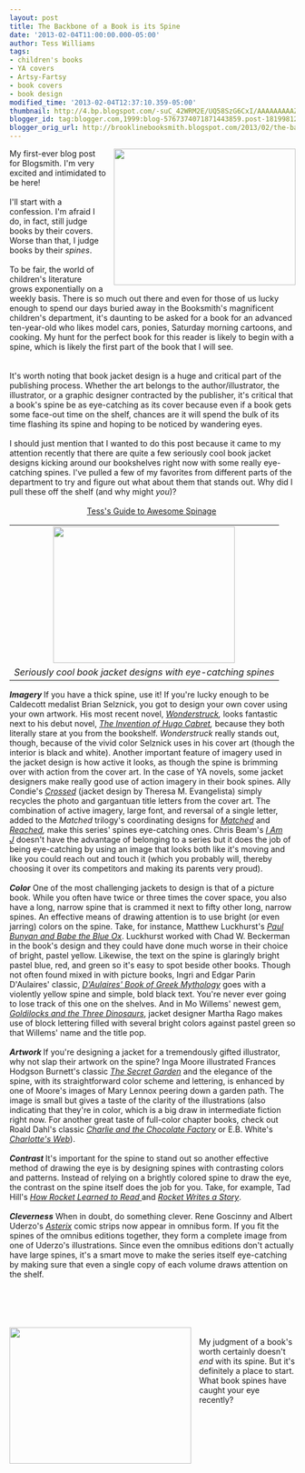 ```yaml
---
layout: post
title: The Backbone of a Book is its Spine
date: '2013-02-04T11:00:00.000-05:00'
author: Tess Williams
tags:
- children's books
- YA covers
- Artsy-Fartsy
- book covers
- book design
modified_time: '2013-02-04T12:37:10.359-05:00'
thumbnail: http://4.bp.blogspot.com/-suC_42WRM2E/UQ58SzG6CxI/AAAAAAAAAZc/PaTYqMwc9cU/s72-c/Spines1.bmp
blogger_id: tag:blogger.com,1999:blog-5767374071871443859.post-1819981277676432122
blogger_orig_url: http://brooklinebooksmith.blogspot.com/2013/02/the-backbone-of-book-is-its-spine.html
---
```


<div class="separator" style="border-bottom: medium none; border-left: medium none; border-right: medium none; border-top: medium none; clear: both; text-align: center;"><a href="http://4.bp.blogspot.com/-suC_42WRM2E/UQ58SzG6CxI/AAAAAAAAAZc/PaTYqMwc9cU/s1600/Spines1.bmp" imageanchor="1" style="clear: right; cssfloat: right; float: right; margin-bottom: 1em; margin-left: 1em;"><img border="0" ea="true" height="240" src="http://4.bp.blogspot.com/-suC_42WRM2E/UQ58SzG6CxI/AAAAAAAAAZc/PaTYqMwc9cU/s320/Spines1.bmp" width="320" /></a></div>My first-ever blog post for Blogsmith. I'm very excited and intimidated to be here!<br /><br />I'll start with a confession. I'm afraid I do, in fact, still judge books by their covers. Worse than that, I judge books by their <i>spines</i>.<br /><br />To be fair, the world of children's literature grows exponentially on a weekly basis. There is so much out there and even for those of us lucky enough to spend our days buried away in the Booksmith's magnificent children's department, it's daunting to be asked for a book for an advanced ten-year-old who likes model cars, ponies, Saturday morning cartoons, and cooking. My hunt for the perfect book for this reader is likely&nbsp;to begin&nbsp;with a spine, which is likely the first part of the book that I will see.<br /><br />﻿ <br />﻿It's worth noting that book jacket design is a huge and critical part of the publishing process. Whether the art belongs to the author/illustrator, the illustrator, or a graphic designer contracted by the publisher, it's critical that a book's spine be as eye-catching as its cover because even if a book gets some face-out time on the shelf, chances are it will spend the bulk of its time flashing its spine and hoping to be noticed by wandering eyes. <br /><div style="border-bottom: medium none; border-left: medium none; border-right: medium none; border-top: medium none;"><br /></div>﻿﻿﻿﻿I should just mention that I wanted to do this post&nbsp;because it came to my attention recently that there are&nbsp;quite a few&nbsp;seriously cool book jacket designs kicking around our bookshelves right now with some really eye-catching spines. I've pulled a few of my favorites from different parts of the department to try and figure out what about them that stands out. Why did I pull these off the shelf (and why might <i>you</i>)?<br /><div style="border-bottom: medium none; border-left: medium none; border-right: medium none; border-top: medium none;"><br /></div><div align="center" style="border-bottom: medium none; border-left: medium none; border-right: medium none; border-top: medium none;"><u>Tess's Guide to Awesome Spinage</u><i><b>&nbsp;</b></i><br /><table align="center" cellpadding="0" cellspacing="0" class="tr-caption-container" style="clear: left; margin-bottom: 1em; margin-left: auto; margin-right: auto; text-align: left;"><tbody><tr><td style="text-align: center;"><a href="http://2.bp.blogspot.com/-or2cxl_H_H8/UQ6GlZb_hQI/AAAAAAAAAaE/CjwXfeqh0to/s1600/spines5.bmp" imageanchor="1" style="clear: left; cssfloat: left; margin-bottom: 1em; margin-left: auto; margin-right: auto;"><img border="0" ea="true" height="240" src="http://2.bp.blogspot.com/-or2cxl_H_H8/UQ6GlZb_hQI/AAAAAAAAAaE/CjwXfeqh0to/s320/spines5.bmp" width="320" /></a></td></tr><tr><td class="tr-caption" style="text-align: center;"><i>Seriously cool book jacket designs with eye-catching spines</i></td></tr></tbody></table><div style="text-align: left;"><i><b>Imagery&nbsp;</b></i>If you have a thick spine, use it! If you're lucky enough to be Caldecott medalist&nbsp;Brian Selznick, you got to design your own cover using your own artwork. His most recent novel, <a href="http://www.brooklinebooksmith-shop.com/book/9780545027892"><i>Wonderstruck</i></a><i>, </i>looks fantastic next to his debut novel,&nbsp;<a href="http://www.brooklinebooksmith-shop.com/book/%5Bmodel%5D-11"><i>The Invention of Hugo Cabret</i></a><i>, </i>because they both literally stare at you from the bookshelf. <i>Wonderstruck</i> really stands out, though, because of the vivid color Selznick uses in his cover art (though the interior is black and white). Another important feature of imagery used in the jacket design is how active it looks, as though the spine is brimming over with action from the cover art. In the case of YA novels, some jacket designers make really good use of action imagery in their book spines. Ally Condie's <a href="http://www.brooklinebooksmith-shop.com/search/apachesolr_search/crossed"><i>Crossed</i></a><i>&nbsp;</i>(jacket design by Theresa M. Evangelista) simply recycles the photo and gargantuan title letters from the cover art. The combination of active imagery, large font, and reversal of a single letter, added to the <i>Matched</i> trilogy's coordinating designs for <i><a href="http://www.brooklinebooksmith-shop.com/book/9780142419779">Matched</a> </i>and <a href="http://www.brooklinebooksmith-shop.com/book/9780525423669"><i>Reached</i></a><i>, </i>make this series' spines eye-catching ones. Chris Beam's <a href="http://www.brooklinebooksmith-shop.com/book/9780316053617"><i>I Am J</i></a><i>&nbsp;</i>doesn't have the advantage of belonging to a series but it does the job of being eye-catching by using an image that looks both like it's moving and like you could reach out and touch it (which you probably will, thereby choosing it over its competitors and making its parents very proud).&nbsp;</div><div style="text-align: left;"><br /></div><div style="text-align: left;"><i><b>Color</b></i> One of the most challenging jackets to design is that of a picture book. While you often have twice or three times the cover space, you also have a long, narrow spine that is crammed it next to fifty other long, narrow spines. An effective means of drawing attention is to use bright (or even jarring) colors on the spine. Take, for instance, Matthew Luckhurst's <a href="http://www.brooklinebooksmith-shop.com/book/9781419704208"><i>Paul Bunyan and Babe the Blue Ox</i></a>. Luckhurst worked with Chad W. Beckerman in the book's design and they could have done much worse in their choice of bright, pastel yellow. Likewise, the text on the spine is glaringly bright pastel blue, red, and green so it's easy to spot beside other books. Though not often found mixed in with picture books, Ingri and Edgar Parin D'Aulaires' classic, <a href="http://www.brooklinebooksmith-shop.com/book/9780440406945"><i>D'Aulaires' Book of Greek Mythology</i></a> goes with a violently yellow spine and simple, bold black text. You're never ever going to lose track of this one on the shelves. And in Mo Willems' newest gem, <a href="http://www.brooklinebooksmith-shop.com/book/9780062104182"><i>Goldilocks and the Three Dinosaurs</i></a>, jacket designer Martha Rago makes use of block lettering filled with several bright colors against pastel green so that Willems' name and the title pop.</div><div style="text-align: left;"><br /></div><div style="text-align: left;"><b><i>Artwork </i></b>If you're designing a jacket for a tremendously gifted illustrator, why not slap their artwork on the spine? Inga Moore illustrated Frances Hodgson Burnett's classic <a href="http://www.brooklinebooksmith-shop.com/book/9780763647322"><i>The Secret Garden</i></a> and the elegance of the spine, with its straightforward color scheme and lettering, is enhanced by one of Moore's images of Mary Lennox peering down a garden path. The image is small but gives a taste of the&nbsp;clarity of the illustrations (also indicating that they're in color, which is a big draw in intermediate fiction right now. For another great taste of full-color chapter books, check out Roald Dahl's classic&nbsp;<a href="http://www.brooklinebooksmith-shop.com/book/9780142418215"><em>Charlie and the Chocolate Factory</em></a><em>&nbsp;</em>or E.B. White's <em><a href="http://www.brooklinebooksmith-shop.com/book/9780064410939">Charlotte's Web</a></em>).</div><div style="text-align: left;"><br /></div><div style="text-align: left;"><b><i>Contrast </i></b>It's important for the spine to stand out so another effective method of drawing the eye is by designing spines with contrasting colors and patterns. Instead of relying on a brightly colored spine to draw the eye, the contrast on the spine itself does the job for you. Take, for example, Tad Hill's <a href="http://www.brooklinebooksmith-shop.com/book/9780375858994"><i>How Rocket Learned to Read </i></a>and <a href="http://www.brooklinebooksmith-shop.com/book/9780375870866"><i>Rocket Writes a Story</i></a>.&nbsp; &nbsp; &nbsp; </div><div style="text-align: left;"><br /></div><div style="text-align: left;"><i><b>Cleverness</b></i> When in doubt, do something clever. Rene Goscinny and Albert Uderzo's <a href="http://www.brooklinebooksmith-shop.com/book/9781444004236"><i>Asterix</i></a> comic strips now appear in omnibus form. If you fit the spines of the omnibus editions together, they form a complete image from one of Uderzo's illustrations. Since even the omnibus editions don't actually have large spines, it's a smart move to make the series itself eye-catching by making sure that even a single copy of each volume draws attention on the shelf.</div><div style="text-align: left;"><br /></div><div style="text-align: left;"><br /></div><div style="text-align: left;"><br /><div class="separator" style="clear: both; text-align: center;"></div><br /><div class="separator" style="clear: both; text-align: center;"></div><br /><div class="separator" style="clear: both; text-align: center;"></div><a href="http://3.bp.blogspot.com/-qexgR8WIISU/UQ7ScDYy03I/AAAAAAAAAas/0n3nLRpdSGs/s1600/spines4.bmp" imageanchor="1" style="clear: left; float: left; margin-bottom: 1em; margin-right: 1em;"><img border="0" height="240" src="http://3.bp.blogspot.com/-qexgR8WIISU/UQ7ScDYy03I/AAAAAAAAAas/0n3nLRpdSGs/s320/spines4.bmp" width="320" /></a><br />My judgment of a book's worth certainly doesn't <i>end</i> with its spine. But it's definitely a place to start. What book spines have caught your eye recently?</div></div><div style="border-bottom: medium none; border-left: medium none; border-right: medium none; border-top: medium none; text-align: left;">﻿</div><div style="border-bottom: medium none; border-left: medium none; border-right: medium none; border-top: medium none;"><br /></div><div style="border-bottom: medium none; border-left: medium none; border-right: medium none; border-top: medium none;"><br /></div><div class="separator" style="clear: both; text-align: center;"></div><br /><div class="separator" style="clear: both; text-align: center;"></div><div class="separator" style="border-bottom: medium none; border-left: medium none; border-right: medium none; border-top: medium none; clear: both; text-align: center;"></div>